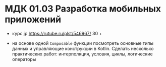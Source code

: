 # МДК 01.03 Разработка мобильных приложений

- курс jp  https://rutube.ru/plst/546967/
30 +

- на основе одной ```Composable``` функции посмотреть основные типы данных и управляющие конструкции в Kotlin. Сделать несколько практических работ: интерполяция, условия, циклы, логические операторы